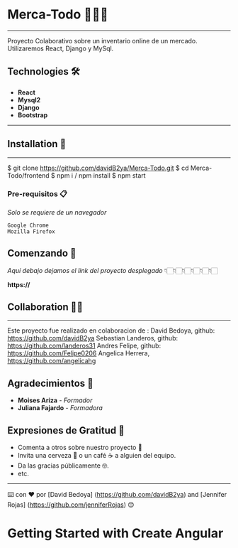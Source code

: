 # Merca-Todo 🍲🧀🌮
***
Proyecto Colaborativo sobre un inventario online de un mercado. Utilizaremos React, Django y MySql.

## Technologies 🛠️
* **React**
* **Mysql2**
* **Django**
* **Bootstrap**

***

## Installation 📝
***

$ git clone https://github.com/davidB2ya/Merca-Todo.git
$ cd Merca-Todo/frontend 
$ npm i  / npm install
$ npm start

### Pre-requisitos 📋

_Solo se requiere de un navegador_

```
Google Chrome
Mozilla Firefox

```

## Comenzando 🚀

_Aquí debajo dejamos el link del proyecto desplegado_
                 👇🏻👇🏻👇🏻👇🏻👇🏻👇🏻

 **https://** 


## Collaboration 🤝🏻
***
Este proyecto fue realizado en colaboracion de :
David Bedoya, github: https://github.com/davidB2ya
Sebastian Landeros, github: https://github.com/landeros31
Andres Felipe, github: https://github.com/Felipe0206
Angelica Herrera, https://github.com/angelicahg

## Agradecimientos 👏
* **Moises Ariza** - *Formador* 
* **Juliana Fajardo** - *Formadora*

## Expresiones de Gratitud 🎁

* Comenta a otros sobre nuestro proyecto 📢
* Invita una cerveza 🍺 o un café ☕ a alguien del equipo. 
* Da las gracias públicamente 🤓.
* etc.

---
⌨️ con ❤️ por [David Bedoya] (https://github.com/davidB2ya) and [Jennifer Rojas]  (https://github.com/jenniferRojas)  😊 
# Getting Started with Create Angular
